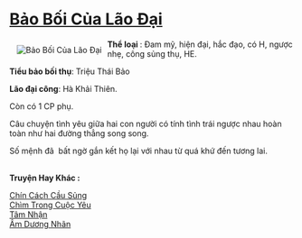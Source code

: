 <a href="https://utruyen.com/bao-boi-cua-lao-dai/17664/" title="Bảo Bối Của Lão Đại"><h1>Bảo Bối Của Lão Đại</h1></a><div style="display:table"><img align="right" style="float: left; padding: 10px;" src="https://utruyen.com/images/story/200x260/bao-boi-cua-lao-dai.jpg" alt="Bảo Bối Của Lão Đại"><b>Thể loại </b>: Đam mỹ, hiện đại, hắc đạo, có H, ngược nhẹ, công sủng thụ, HE.<p></p><b>Tiểu bảo bối thụ</b>: Triệu Thái Bảo<p></p><b>Lão đại công</b>: Hà Khải Thiên.<p></p>Còn có 1 CP phụ.<p></p>Câu chuyện tình yêu giữa hai con người có tính tình trái ngược nhau hoàn toàn như hai đường thẳng song song.<p></p>Số mệnh đã  bất ngờ gắn kết họ lại với nhau từ quá khứ đến tương lai.</div><p><br><b>Truyện Hay Khác :</b></p><a href="https://utruyen.com/chin-cach-cau-sung/21847/" alt="Chín Cách Cầu Sủng">Chín Cách Cầu Sủng</a><br/><a href="https://github.com/quanluxury/truyenhot/tree/master/truyenhay/2301/" alt="Chìm Trong Cuộc Yêu">Chìm Trong Cuộc Yêu</a><br/><a href="https://github.com/quanluxury/ngontinhhot/tree/master/truyenhay/19372/" alt="Tâm Nhận">Tâm Nhận</a><br/><a href="https://github.com/quanluxury/ngontinh_sac/tree/master/truyenhay/24685/" alt="Âm Dương Nhãn">Âm Dương Nhãn</a><br/>